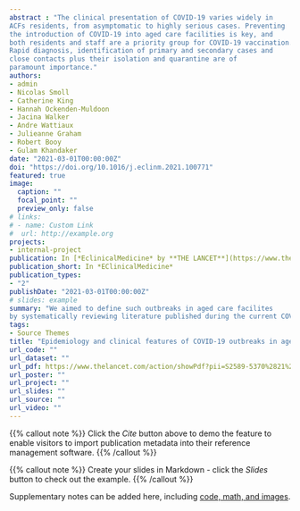 ```yaml
---
abstract : "The clinical presentation of COVID-19 varies widely in 
ACFs residents, from asymptomatic to highly serious cases. Preventing 
the introduction of COVID-19 into aged care facilities is key, and 
both residents and staff are a priority group for COVID-19 vaccination. 
Rapid diagnosis, identification of primary and secondary cases and 
close contacts plus their isolation and quarantine are of 
paramount importance." 
authors:
- admin
- Nicolas Smoll
- Catherine King
- Hannah Ockenden-Muldoon
- Jacina Walker
- Andre Wattiaux
- Julieanne Graham
- Robert Booy
- Gulam Khandaker
date: "2021-03-01T00:00:00Z"
doi: "https://doi.org/10.1016/j.eclinm.2021.100771"
featured: true
image: 
  caption: ""
  focal_point: ""
  preview_only: false
# links:
# - name: Custom Link
#  url: http://example.org
projects:
- internal-project
publication: In [*EclinicalMedicine* by **THE LANCET**](https://www.thelancet.com/journals/eclinm/home)
publication_short: In *EClinicalMedicine*
publication_types:
- "2"
publishDate: "2021-03-01T00:00:00Z"
# slides: example
summary: "We aimed to define such outbreaks in aged care facilites 
by systematically reviewing literature published during the current COVID-19 pandemic."
tags:
- Source Themes
title: "Epidemiology and clinical features of COVID-19 outbreaks in aged care facilities: A systematic review and meta-analysis"
url_code: ""
url_dataset: ""
url_pdf: https://www.thelancet.com/action/showPdf?pii=S2589-5370%2821%2900051-1
url_poster: ""
url_project: ""
url_slides: ""
url_source: ""
url_video: ""
---
```


{{% callout note %}}
Click the *Cite* button above to demo the feature to enable visitors to import publication metadata into their reference management software.
{{% /callout %}}

{{% callout note %}}
Create your slides in Markdown - click the *Slides* button to check out the example.
{{% /callout %}}

Supplementary notes can be added here, including [code, math, and images](https://wowchemy.com/docs/writing-markdown-latex/).
